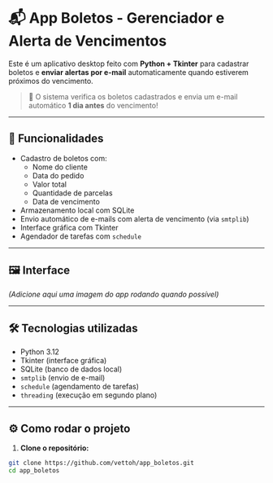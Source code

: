 # 📬 App Boletos - Gerenciador e Alerta de Vencimentos

Este é um aplicativo desktop feito com **Python + Tkinter** para cadastrar boletos e **enviar alertas por e-mail** automaticamente quando estiverem próximos do vencimento.

> 🔔 O sistema verifica os boletos cadastrados e envia um e-mail automático **1 dia antes** do vencimento!

---

## 🚀 Funcionalidades

- Cadastro de boletos com:
  - Nome do cliente
  - Data do pedido
  - Valor total
  - Quantidade de parcelas
  - Data de vencimento
- Armazenamento local com SQLite
- Envio automático de e-mails com alerta de vencimento (via `smtplib`)
- Interface gráfica com Tkinter
- Agendador de tarefas com `schedule`

---

## 🖼️ Interface

*(Adicione aqui uma imagem do app rodando quando possível)*

---

## 🛠️ Tecnologias utilizadas

- Python 3.12
- Tkinter (interface gráfica)
- SQLite (banco de dados local)
- `smtplib` (envio de e-mail)
- `schedule` (agendamento de tarefas)
- `threading` (execução em segundo plano)

---

## ⚙️ Como rodar o projeto

1. **Clone o repositório:**
```bash
git clone https://github.com/vettoh/app_boletos.git
cd app_boletos
